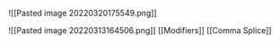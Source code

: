 ![[Pasted image 20220320175549.png]]

![[Pasted image 20220313164506.png]]
	[[Modifiers]]
	[[Comma Splice]]
	
